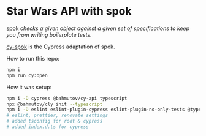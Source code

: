 # Star Wars API with spok

[spok](https://github.com/thlorenz/spok) _checks a given object against a given set of specifications to keep you from writing boilerplate tests_.

[cy-spok](https://github.com/bahmutov/cy-spok) is the Cypress adaptation of spok.

How to run this repo:

```bash
npm i
npm run cy:open
```

How it was setup:

```bash
npm i -D cypress @bahmutov/cy-api typescript
npx @bahmutov/cly init --typescript
npm i -D eslint eslint-plugin-cypress eslint-plugin-no-only-tests @types/node @typescript-eslint/eslint-plugin @typescript-eslint/parser faker @types/faker
# eslint, prettier, renovate settings
# added tsconfig for root & cypress
# added index.d.ts for cypress
```
